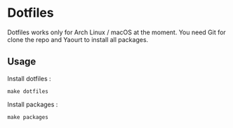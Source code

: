 # Dotfiles

Dotfiles works only for Arch Linux / macOS at the moment. You need Git for clone the repo and Yaourt to install all packages.

## Usage

Install dotfiles :

```
make dotfiles
```

Install packages :

```
make packages
```

